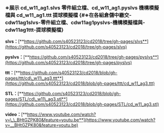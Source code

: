 ### ※展示 cd\_w11\_ag1.slvs 零件組立檔、cd\_w11\_ag1.pyslvs 機構模擬檔與 cd\_w11\_ag1.ttt 提球模擬檔 {#※在各組倉儲中繳交-cdw11ag1slvs-零件組立檔、cdw11ag1pyslvs-機構模擬檔與-cdw11ag1ttt-提球模擬檔}

**slvs：**[**https://github.com/s40523123/cd2018/tree/gh-pages/slvs**](https://github.com/s40523123/cd2018/tree/gh-pages/slvs)​

**pyslvs：**[**https://github.com/s40523123/cd2018/tree/gh-pages/pyslvs**](https://github.com/s40523123/cd2018/tree/gh-pages/pyslvs)​

**ttt：**[**https://github.com/s40523123/cd2018/blob/gh-pages/ttt/cd\_w11\_ag3.ttt**](https://github.com/s40523123/cd2018/blob/gh-pages/ttt/cd_w11_ag3.ttt)​

**STL：**[**https://github.com/s40523123/cd2018/blob/gh-pages/STL/cd\_w11\_ag3.stl**](https://github.com/s40523123/cd2018/blob/gh-pages/STL/cd_w11_ag3.stl)​

**video：**[**https://www.youtube.com/watch?v=\_\_BHtGZPK80&feature=youtu.be**](https://www.youtube.com/watch?v=__BHtGZPK80&feature=youtu.be)​


